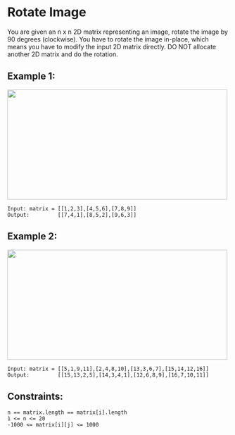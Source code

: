 # Rotate Image

You are given an n x n 2D matrix representing an image, rotate the image by 90 degrees (clockwise).
You have to rotate the image in-place, which means you have to modify the input 2D matrix directly. DO NOT allocate another 2D matrix and do the rotation.

## Example 1:
<img src="https://assets.leetcode.com/uploads/2020/08/28/mat1.jpg" width="500" height="250">

    Input: matrix = [[1,2,3],[4,5,6],[7,8,9]]
    Output:         [[7,4,1],[8,5,2],[9,6,3]]

## Example 2:
<img src="https://assets.leetcode.com/uploads/2020/08/28/mat2.jpg" width="500" height="250">

    Input: matrix = [[5,1,9,11],[2,4,8,10],[13,3,6,7],[15,14,12,16]]
    Output:         [[15,13,2,5],[14,3,4,1],[12,6,8,9],[16,7,10,11]]

## Constraints:

    n == matrix.length == matrix[i].length
    1 <= n <= 20
    -1000 <= matrix[i][j] <= 1000